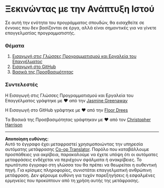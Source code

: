 <!--
CO_OP_TRANSLATOR_METADATA:
{
  "original_hash": "770d9f83dddc841c19f210dee5fe0712",
  "translation_date": "2025-10-03T13:27:40+00:00",
  "source_file": "1-getting-started-lessons/README.md",
  "language_code": "el"
}
-->
# Ξεκινώντας με την Ανάπτυξη Ιστού

Σε αυτή την ενότητα του προγράμματος σπουδών, θα εισαχθείτε σε έννοιες που δεν βασίζονται σε έργα, αλλά είναι σημαντικές για να γίνετε επαγγελματίας προγραμματιστής.

### Θέματα

1. [Εισαγωγή στις Γλώσσες Προγραμματισμού και Εργαλεία του Επαγγέλματος](1-intro-to-programming-languages/README.md)
2. [Εισαγωγή στο GitHub](2-github-basics/README.md)
3. [Βασικά της Προσβασιμότητας](3-accessibility/README.md)

### Συντελεστές

Η Εισαγωγή στις Γλώσσες Προγραμματισμού και Εργαλεία του Επαγγέλματος γράφτηκε με ♥️ από την [Jasmine Greenaway](https://twitter.com/paladique)

Η Εισαγωγή στο GitHub γράφτηκε με ♥️ από την [Floor Drees](https://twitter.com/floordrees)

Τα Βασικά της Προσβασιμότητας γράφτηκαν με ♥️ από τον [Christopher Harrison](https://twitter.com/geektrainer)

---

**Αποποίηση ευθύνης**:  
Αυτό το έγγραφο έχει μεταφραστεί χρησιμοποιώντας την υπηρεσία αυτόματης μετάφρασης [Co-op Translator](https://github.com/Azure/co-op-translator). Παρόλο που καταβάλλουμε προσπάθειες για ακρίβεια, παρακαλούμε να έχετε υπόψη ότι οι αυτόματες μεταφράσεις ενδέχεται να περιέχουν σφάλματα ή ανακρίβειες. Το πρωτότυπο έγγραφο στη γλώσσα του θα πρέπει να θεωρείται η αυθεντική πηγή. Για κρίσιμες πληροφορίες, συνιστάται επαγγελματική ανθρώπινη μετάφραση. Δεν φέρουμε ευθύνη για τυχόν παρεξηγήσεις ή εσφαλμένες ερμηνείες που προκύπτουν από τη χρήση αυτής της μετάφρασης.